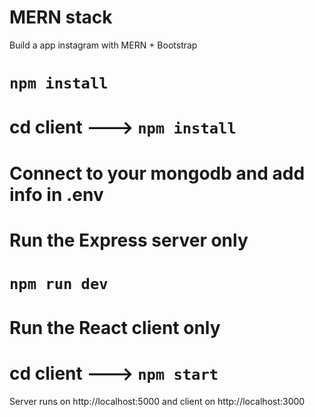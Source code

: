 # MERN stack

Build a  app instagram with MERN + Bootstrap

# `npm install`

# cd client ---> `npm install`

# Connect to your mongodb and add info in .env

# Run the Express server only

# `npm run dev`

# Run the React client only

# cd client ---> `npm start `

Server runs on http://localhost:5000 and 
client on http://localhost:3000

